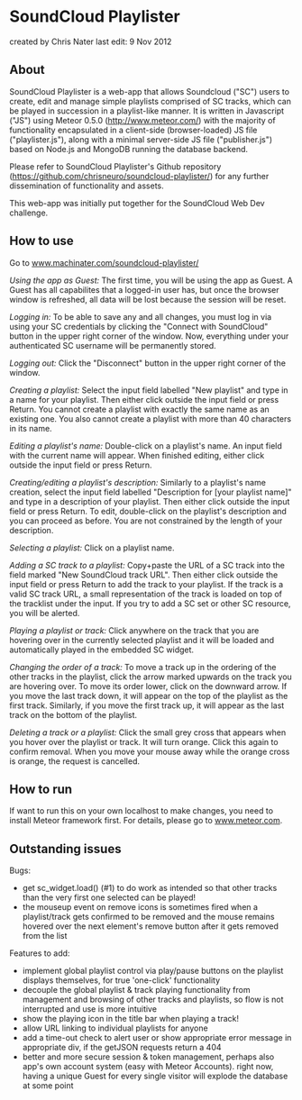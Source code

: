 SoundCloud Playlister
=====================

created by Chris Nater
last edit: 9 Nov 2012


About
-----

SoundCloud Playlister is a web-app that allows Soundcloud ("SC") users to create, edit and manage simple playlists comprised of SC tracks, which can be played in succession in a playlist-like manner. It is written in Javascript ("JS") using Meteor 0.5.0 (http://www.meteor.com/) with the majority of functionality encapsulated in a client-side (browser-loaded) JS file ("playlister.js"), along with a minimal server-side JS file ("publisher.js") based on Node.js and MongoDB running the database backend.

Please refer to SoundCloud Playlister's Github repository (https://github.com/chrisneuro/soundcloud-playlister/) for any further dissemination of functionality and assets.

This web-app was initially put together for the SoundCloud Web Dev challenge.


How to use
----------

Go to www.machinater.com/soundcloud-playlister/

*Using the app as Guest:*
The first time, you will be using the app as Guest. A Guest has all capabilites that a logged-in user has, but once the browser window is refreshed, all data will be lost because the session will be reset.

*Logging in:*
To be able to save any and all changes, you must log in via using your SC credentials by clicking the "Connect with SoundCloud" button in the upper right corner of the window. Now, everything under your authenticated SC username will be permanently stored.

*Logging out:*
Click the "Disconnect" button in the upper right corner of the window.

*Creating a playlist:*
Select the input field labelled "New playlist" and type in a name for your playlist. Then either click outside the input field or press Return. You cannot create a playlist with exactly the same name as an existing one. You also cannot create a playlist with more than 40 characters in its name.

*Editing a playlist's name:*
Double-click on a playlist's name. An input field with the current name will appear. When finished editing, either click outside the input field or press Return.

*Creating/editing a playlist's description:*
Similarly to a playlist's name creation, select the input field labelled "Description for [your playlist name]" and type in a description of your playlist. Then either click outside the input field or press Return. To edit, double-click on the playlist's description and you can proceed as before. You are not constrained by the length of your description.

*Selecting a playlist:*
Click on a playlist name.

*Adding a SC track to a playlist:*
Copy+paste the URL of a SC track into the field marked "New SoundCloud track URL". Then either click outside the input field or press Return to add the track to your playlist. If the track is a valid SC track URL, a small representation of the track is loaded on top of the tracklist under the input. If you try to add a SC set or other SC resource, you will be alerted.

*Playing a playlist or track:*
Click anywhere on the track that you are hovering over in the currently selected playlist and it will be loaded and automatically played in the embedded SC widget.

*Changing the order of a track:*
To move a track up in the ordering of the other tracks in the playlist, click the arrow marked upwards on the track you are hovering over. To move its order lower, click on the downward arrow. If you move the last track down, it will appear on the top of the playlist as the first track. Similarly, if you move the first track up, it will appear as the last track on the bottom of the playlist.

*Deleting a track or a playlist:*
Click the small grey cross that appears when you hover over the playlist or track. It will turn orange. Click this again to confirm removal. When you move your mouse away while the orange cross is orange, the request is cancelled.

How to run
----------

If want to run this on your own localhost to make changes, you need to install Meteor framework first. For details, please go to www.meteor.com.

Outstanding issues
------------------

Bugs:
 - get sc_widget.load() (#1) to do work as intended so that other tracks than the very first one selected can be played!
 - the mouseup event on remove icons is sometimes fired when a playlist/track gets confirmed to be removed and the mouse remains hovered over the next element's remove button after it gets removed from the list

Features to add:
 - implement global playlist control via play/pause buttons on the playlist displays themselves, for true 'one-click' functionality
 - decouple the global playlist & track playing functionality from management and browsing of other tracks and playlists, so flow is not interrupted and use is more intuitive
 - show the playing icon in the title bar when playing a track!
 - allow URL linking to individual playlists for anyone
 - add a time-out check to alert user or show appropriate error message in appropriate div, if the getJSON requests return a 404
 - better and more secure session & token management, perhaps also app's own account system (easy with Meteor Accounts). right now, having a unique Guest for every single visitor will explode the database at some point

